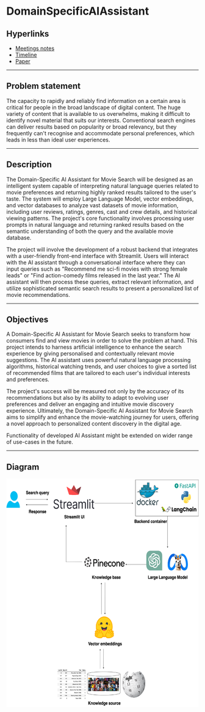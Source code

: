 # DomainSpecificAIAssistant

## Hyperlinks
* [Meetings notes](https://docs.google.com/document/d/13XV529CzxseJ4wfdnEoQAKRNz8hCcIXpr1cMPGujlcE/edit?usp=sharing)
* [Timeline](https://docs.google.com/document/d/1aeqbfDCny26YenkR2OS5SquHwYyDr2x-pAUu2QmLaPs/edit)
* [Paper](https://www.overleaf.com/5328894874bzgyjztmzxbb#f507a1)
***

## Problem statement
The capacity to rapidly and reliably find information on a certain area is critical for people in the broad landscape of digital content. The huge variety of content that is available to us overwhelms, making it difficult to identify novel material that suits our interests. Conventional search engines can deliver results based on popularity or broad relevancy, but they frequently can't recognise and accommodate personal preferences, which leads in less than ideal user experiences.
***

## Description
The Domain-Specific AI Assistant for Movie Search will be designed as an intelligent system capable of interpreting natural language queries related to movie preferences and returning highly ranked results tailored to the user's taste. The system will employ Large Language Model, vector embeddings, and vector databases to analyze vast datasets of movie information, including user reviews, ratings, genres, cast and crew details, and historical viewing patterns. The project's core functionality involves processing user prompts in natural language and returning ranked results based on the semantic understanding of both the query and the available movie database.

The project will involve the development of a robust backend that integrates with a user-friendly front-end interface with Streamlit. Users will interact with the AI assistant through a conversational interface where they can input queries such as "Recommend me sci-fi movies with strong female leads" or "Find action-comedy films released in the last year." The AI assistant will then process these queries, extract relevant information, and utilize sophisticated semantic search results to present a personalized list of movie recommendations.
***

## Objectives
A Domain-Specific AI Assistant for Movie Search seeks to transform how consumers find and view movies in order to solve the problem at hand. This project intends to harness artificial intelligence to enhance the search experience by giving personalised and contextually relevant movie suggestions. The AI assistant uses powerful natural language processing algorithms, historical watching trends, and user choices to give a sorted list of recommended films that are tailored to each user's individual interests and preferences.

The project's success will be measured not only by the accuracy of its recommendations but also by its ability to adapt to evolving user preferences and deliver an engaging and intuitive movie discovery experience. Ultimately, the Domain-Specific AI Assistant for Movie Search aims to simplify and enhance the movie-watching journey for users, offering a novel approach to personalized content discovery in the digital age.

Functionality of developed AI Assistant might be extended on wider range of use-cases in the future.
***

## Diagram
<img src="https://github.com/Tsalyk/DomainSpecificAIAssistant/blob/main/assets/AIMovieSearch.png" width="700" height="600">
